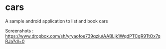 # cars
A sample android application to list and book cars

Screenshots : https://www.dropbox.com/sh/yryaofoe739qziu/AABLjk1WqdPTCgR9TtOx7qRJa?dl=0
